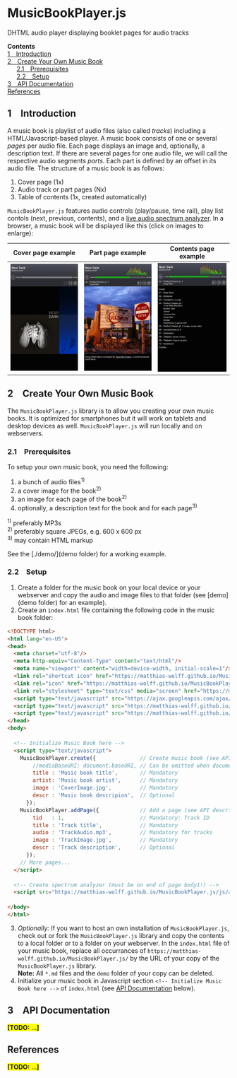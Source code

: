# MusicBookPlayer.js
DHTML audio player displaying booklet pages for audio tracks

<a id="contents"></a>**Contents**<br>
[1&emsp;Introduction](#intruduction)<br>
[2&emsp;Create Your Own Music Book](#cyomb)<br>
&emsp;&ensp;[2.1&emsp;Prerequisites](#prerequisites)<br>
&emsp;&ensp;[2.2&emsp;Setup](#setup)<br>
[3&emsp;API Documentation](#apidoc)<br>
[References](#references)

<a id="intruduction"></a>
## 1&emsp;Introduction
A music book is playlist of audio files (also called _tracks_) including a HTML/Javascript-based player. A music book consists of one or several _pages_ per audio file. Each page displays an image and, optionally, a description text. If there are several pages for one audio file, we will call the respective audio segments _parts_. Each part is defined by an offset in its audio file. The structure of a music book is as follows:
1. Cover page (1x)
2. Audio track or part pages (Nx)
3. Table of contents (1x, created automatically)

`MusicBookPlayer.js` features audio controls (play/pause, time rail), play list contols (next, previous, contents), and a [live audio spectrum analyzer](https://audiomotion.dev/#/). In a browser, a music book will be displayed like this (click on images to enlarge):

| Cover page example | Part page example | Contents page example | 
| :---: |  :---: |  :---: | 
| <img src="docs/img/MusicBookPlayer_Screenshot_01.jpg" style="width:20rem" alt="MusicBookPlayer: Cover page example"/> | <img src="docs/img/MusicBookPlayer_Screenshot_02.jpg" style="width:20rem" alt="MusicBookPlayer: Cover page example"/> | <img src="docs/img/MusicBookPlayer_Screenshot_03.jpg" style="width:20rem" alt="MusicBookPlayer: Cover page example"/> |

<a id="cyomb"></a>
## 2&emsp;Create Your Own Music Book
The `MusicBookPlayer.js` library is to allow you creating your own music books. It is optimized for smartphones but it will work on tablets and desktop devices as well. `MusicBookPlayer.js` will run locally and on webservers.

<a id="prerequisites"></a>
### 2.1&emsp;Prerequisites
To setup your own music book, you need the following:
1. a bunch of audio files<sup>1)</sup>
2. a cover image for the book<sup>2)</sup>
3. an image for each page of the book<sup>2)</sup>
4. optionally, a description text for the book and for each page<sup>3)</sup>

<sup>1)</sup> preferably MP3s<br>
<sup>2)</sup> preferably square JPEGs, e.g. 600 x 600 px<br>
<sup>3)</sup> may contain HTML markup

See the [./demo/](demo folder) for a working example.

<a id="setup"></a>
### 2.2&emsp;Setup
1. Create a folder for the music book on your local device or your webserver and copy the audio and image files to that folder (see [demo](demo folder) for an example).
2. Create an `index.html` file containing the following code in the music book folder:
```html
<!DOCTYPE html>
<html lang="en-US">
<head>
  <meta charset="utf-8"/>
  <meta http-equiv="Content-Type" content="text/html"/>
  <meta name="viewport" content="width=device-width, initial-scale=1"/> 
  <link rel="shortcut icon" href="https://matthias-wolff.github.io/MusicBookPlayer.js/img/MusicBookPlayer.ico"/>
  <link rel="icon" href="https://matthias-wolff.github.io/MusicBookPlayer.js/img/MusicBookPlayer.ico"/>
  <link rel="stylesheet" type="text/css" media="screen" href="https://matthias-wolff.github.io/MusicBookPlayer.js/css/styles.css"/>
  <script type="text/javascript" src="https://ajax.googleapis.com/ajax/libs/jquery/1.7.2/jquery.min.js"></script>
  <script type="text/javascript" src="https://matthias-wolff.github.io/MusicBookPlayer.js/js/mediaelement-and-player.min.js"></script>
  <script type="text/javascript" src="https://matthias-wolff.github.io/MusicBookPlayer.js/js/musicbookplayer.js"></script>
</head>
<body>

  <!-- Initialize Music Book here -->  
  <script type="text/javascript">
    MusicBookPlayer.create({              // Create music book (see API description below)
        //mediaBaseURI: document.baseURI, // Can be omitted when document base URI
        title : 'Music book title',       // Mandatory
        artist: 'Music book artist',      // Mandatory
        image : 'CoverImage.jpg',         // Mandatory 
        descr : 'Music book descripion',  // Optional
      });
    MusicBookPlayer.addPage({             // Add a page (see API description below)
        tid   : 1,                        // Mandatory: Track ID
        title : 'Track title',            // Mandatory
        audio : 'TrackAudio.mp3',         // Mandatory for tracks
        image : 'TrackImage.jpg',         // Mandatory
        descr : 'Track description',      // Optional
      });
    // More pages...
  </script>

  <!-- Create spectrum analyzer (must be on end of page body1!) -->
  <script src="https://matthias-wolff.github.io/MusicBookPlayer.js/js/audioMotion.js" type="module"></script>

</body>
</html>
```
3. _Optionally:_ If you want to host an own installation of `MusicBookPlayer.js`, check out or fork the `MusicBookPlayer.js` library and copy the contents to a local folder or to a folder on your webserver. In the `index.html` file of your music book, replace all occurrances of `https://matthias-wolff.github.io/MusicBookPlayer.js/` by the URL of your copy of the `MusicBookPlayer.js` library.<br>**Note:** All `*.md` files and the `demo` folder of your copy can be deleted.
4. Initialize your music book in Javascript section `<!-- Initialize Music Book here -->` of `index.html` (see [API Documentation](#apidoc) below).

<a id="apidoc"></a>
## 3&emsp;API Documentation
<span style="background-color:#FFFF00;"><b>[TODO:</b> ...<b>]</b></span>

<a id="references"></a>
## References
<span style="background-color:#FFFF00;"><b>[TODO:</b> ...<b>]</b></span>
